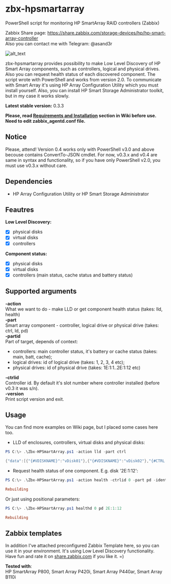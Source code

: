 # zbx-hpsmartarray
PowerShell script for monitoring HP SmartArray RAID controllers (Zabbix)
  
Zabbix Share page: https://share.zabbix.com/storage-devices/hp/hp-smart-array-controller  
Also you can contact me with Telegram: @asand3r

![alt_text](https://pp.userapi.com/c846321/v846321430/8e848/q_agCgTD6mU.jpg)

zbx-hpsmartarray provides possibility to make Low Level Discovery of HP Smart Array components, such as controllers, logical and physical drives. Also you can request health status of each discovered component.
The script wrote with PowerShell and works from version 2.0. To communicate with Smart Array it's using HP Array Configuration Utility which you must install yourself. Also, you can install HP Smart Storage Administrator toolkit, but in my case it works slowly.

**Latest stable version:** 0.3.3

__Please, read [Requirements and Installation](https://github.com/asand3r/zbx-hpsmartarray/wiki/Requirements-and-Installation) section in Wiki before use. Need to edit zabbix_agentd.conf file.__  

## Notice
Please, attend! Version 0.4 works only with PowerShell v3.0 and above becouse contains ConvertTo-JSON cmdlet. For now, v0.3.x and v0.4 are same in syntax and functionality, so if you have only PowerShell v2.0, you must use v0.3.x without care.

## Dependencies
 - HP Array Configuration Utility or HP Smart Storage Administrator

## Feautres  
**Low Level Discovery:**
 - [x] physical disks 
 - [x] virtual disks
 - [x] controllers

**Component status:**
 - [x] physical disks 
 - [x] virtual disks
 - [x] controllers (main status, cache status and battery status)

## Supported arguments  
**-action**  
What we want to do - make LLD or get component health status (takes: lld, health)  
**-part**  
Smart array component - controller, logical drive or physical drive (takes: ctrl, ld, pd)  
**-partid**  
Part of target, depends of context:  
 - controllers: main controller status, it's battery or cache status (takes: main, batt, cache);  
 - logical drives: id of logical drive (takes: 1, 2, 3, 4 etc);  
 - physical drives: id of physical drive (takes: 1E:1:1..2E:1:12 etc)  

**-ctrlid**  
Controller id. By default it's slot number where controller installed (before v0.3 it was s/n).  
**-version**  
Print script version and exit.  

## Usage
You can find more examples on Wiki page, but I placed some cases here too.  
- LLD of enclosures, controllers, virtual disks and physical disks:
```powershell
PS C:\> .\Zbx-HPSmartArray.ps1 -action lld -part ctrl

{"data":[{"{#VDISKNAME}":"vDisk01"},{"{#VDISKNAME}":"vDisk02"},"{#CTRL.SLOT}":"0"}]}
```
- Request health status of one component. E.g. disk '2E:1:12':
```powershell
PS C:\> .\Zbx-HPSmartArray.ps1 -action health -ctrlid 0 -part pd -identity 2E:1:12

Rebuilding
```
Or just using positional parameters:
```powershell
PS C:\> .\Zbx-HPSmartArray.ps1 healthd 0 pd 2E:1:12

Rebuilding
```

## Zabbix templates
In addition I've attached preconfigured Zabbix Template here, so you can use it in your environment. It's using Low Level Discovery functionality.   
Have fun and rate it on [share.zabbix.com](https://share.zabbix.com/storage-devices/hp/hp-smart-array-controller) if you like it. =)

**Tested with**:  
HP SmartArray P800, Smart Array P420i, Smart Array P440ar, Smart Array B110i

